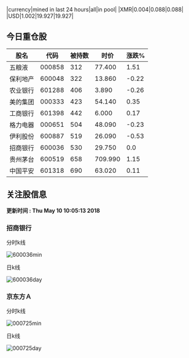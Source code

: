 |currency|mined in last 24 hours|all|in pool|
|XMR|0.004|0.088|0.088|
|USD|1.002|19.927|19.927|

## 今日重仓股 

|股名|代码|被持数|时价|涨跌%|
|---|---|---|---|---|
|五粮液|000858|312|77.400|1.51|
|保利地产|600048|322|13.860|-0.22|
|农业银行|601288|406|3.890|-0.26|
|美的集团|000333|423|54.140|0.35|
|工商银行|601398|442|6.000|0.17|
|格力电器|000651|504|48.090|-0.23|
|伊利股份|600887|519|26.090|-0.53|
|招商银行|600036|530|29.750|0.0|
|贵州茅台|600519|658|709.990|1.15|
|中国平安|601318|690|63.020|0.11|

## 关注股信息
**更新时间 : Thu May 10 10:05:13 2018**
### 招商银行 
分时k线

![600036min](http://image.sinajs.cn/newchart/min/n/sh600036.gif)

日k线

![600036day](http://image.sinajs.cn/newchart/daily/n/sh600036.gif)

### 京东方Ａ 
分时k线

![000725min](http://image.sinajs.cn/newchart/min/n/sz000725.gif)

日k线

![000725day](http://image.sinajs.cn/newchart/daily/n/sz000725.gif)
